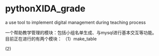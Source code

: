 # pythonXIDA_grade
a use tool to implement digital management during teaching process

一个帮助教学管理的模块：包括小组名单生成、与mysql进行基本交互等功能。 目前正在进行的有两个模块：
（1）make_table


 (2) 
